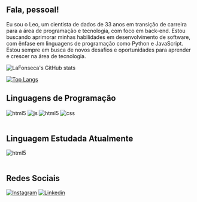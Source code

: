 ## Fala, pessoal!

Eu sou o Leo, um cientista de dados de 33 anos em transição de carreira para a área de programação e tecnologia, com foco em back-end. Estou buscando aprimorar minhas habilidades em desenvolvimento de software, com ênfase em linguagens de programação como Python e JavaScript. Estou sempre em busca de novos desafios e oportunidades para aprender e crescer na área de tecnologia.

![LaFonseca's GitHub stats](https://github-readme-stats.vercel.app/api?username=LaFonseca&show_icons=true&theme=radical)

[![Top Langs](https://github-readme-stats.vercel.app/api/top-langs/?username=LaFonseca&show_icons=true&theme=radical)](https://github.com/LaFonseca/github-readme-stats)



## Linguagens de Programação 

<div style="display: inline_block">
  <img align="center" alt="html5" src="https://img.shields.io/badge/Python-3776AB?style=for-the-badge&logo=python&logoColor=white"/>
  <img align="center" alt="js" src="https://img.shields.io/badge/JavaScript-F7DF1E?style=for-the-badge&logo=javascript&logoColor=black" />
  <img align="center" alt="html5" src="https://img.shields.io/badge/HTML5-E34F26?style=for-the-badge&logo=html5&logoColor=white" />
  <img align="center" alt="css" src="https://img.shields.io/badge/CSS3-1572B6?style=for-the-badge&logo=css3&logoColor=white" />
  
  </div><br/>

## Linguagem Estudada Atualmente

 <div style="display: inline_block">
  <img align="center" alt="html5" src="https://img.shields.io/badge/Flutter-02569B?style=for-the-badge&logo=flutter&logoColor=white"/>
 
  </div><br/>   

## Redes Sociais

[![Instagram](https://img.shields.io/badge/Instagram-E4405F?style=for-the-badge&logo=instagram&logoColor=white)](https://www.instagram.com/andrade__leo/)
[![Linkedin](https://img.shields.io/badge/LinkedIn-0077B5?style=for-the-badge&logo=linkedin&logoColor=white)](https://www.linkedin.com/in/leonardo-andrade-fonseca/)
